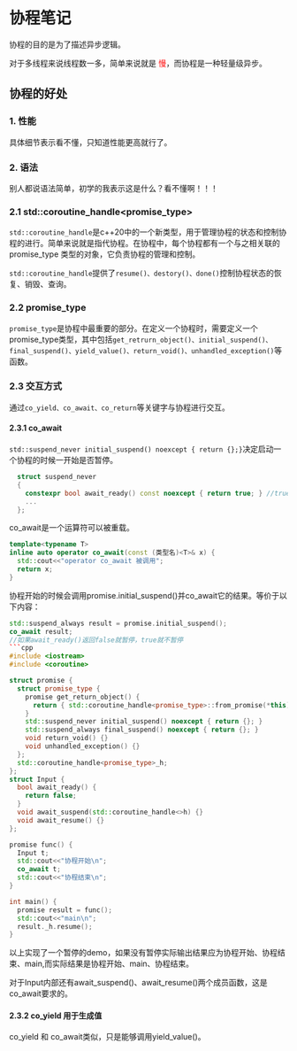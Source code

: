 # 协程笔记
协程的目的是为了描述异步逻辑。


对于多线程来说线程数一多，简单来说就是
<font color="Red">慢</font>，而协程是一种轻量级异步。

## 协程的好处
### 1. 性能
具体细节表示看不懂，只知道性能更高就行了。
### 2. 语法
别人都说语法简单，初学的我表示这是什么？看不懂啊！！！
### 2.1 std::coroutine_handle<promise_type>
```std::coroutine_handle```是c++20中的一个新类型，用于管理协程的状态和控制协程的进行。简单来说就是指代协程。在协程中，每个协程都有一个与之相关联的 promise_type 类型的对象，它负责协程的管理和控制。

```std::coroutine_handle```提供了```resume()、destory()、done()```控制协程状态的恢复、销毁、查询。
### 2.2 promise_type
```promise_type```是协程中最重要的部分。在定义一个协程时，需要定义一个promise_type类型，其中包括```get_retrurn_object()、initial_suspend()、final_suspend()、yield_value()、return_void()、unhandled_exception()```等函数。
### 2.3 交互方式
通过```co_yield、co_await、co_return```等关键字与协程进行交互。

#### 2.3.1 co_await
```std::suspend_never initial_suspend() noexcept { return {};}```决定启动一个协程的时候一开始是否暂停。
```cpp
  struct suspend_never
  {
    constexpr bool await_ready() const noexcept { return true; } //true不暂停 false暂停
    ...
  };
```
co_await是一个运算符可以被重载。
```cpp
template<typename T>
inline auto operator co_await(const (类型名)<T>& x) {
  std::cout<<"operator co_await 被调用";
  return x;
}
```

协程开始的时候会调用promise.initial_suspend()并co_await它的结果。等价于以下内容：
```cpp
std::suspend_always result = promise.initial_suspend();
co_await result;
//如果await_ready()返回false就暂停，true就不暂停
```cpp
#include <iostream>
#include <coroutine>

struct promise {
  struct promise_type {
    promise get_return_object() {
      return { std::coroutine_handle<promise_type>::from_promise(*this) };
    }
    std::suspend_never initial_suspend() noexcept { return {}; }
    std::suspend_always final_suspend() noexcept { return {}; }
    void return_void() {}
    void unhandled_exception() {}
  };
  std::coroutine_handle<promise_type>_h;
};
struct Input {
  bool await_ready() {
    return false;
  }
  void await_suspend(std::coroutine_handle<>h) {}
  void await_resume() {}
};

promise func() {
  Input t;
  std::cout<<"协程开始\n";
  co_await t;
  std::cout<<"协程结束\n";
}

int main() {
  promise result = func();
  std::cout<<"main\n";
  result._h.resume();
}
```
以上实现了一个暂停的demo，如果没有暂停实际输出结果应为协程开始、协程结束、main,而实际结果是协程开始、main、协程结束。

对于Input内部还有await_suspend()、await_resume()两个成员函数，这是co_await要求的。
#### 2.3.2 co_yield 用于生成值
co_yield 和 co_await类似，只是能够调用yield_value()。
